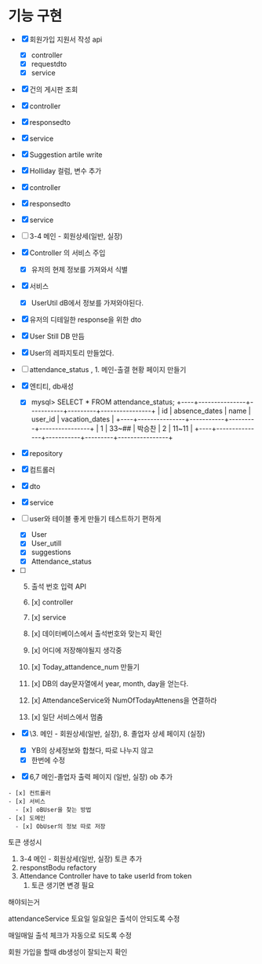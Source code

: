 # 기능 구현

- [x] 회원가입 지원서 작성 api
  - [x] controller
  - [x] requestdto
  - [x] service

- [x]  건의 게시판 조회
  - [x] controller
  - [x] responsedto
  - [x] service
  
- [x]  Suggestion artile write
  
  - [x] Holliday  컬럼, 변수 추가
  - [x] controller
  - [x] responsedto
  - [x] service
  
- [ ]   3-4 메인 - 회원상세(일반, 실장)
  
  - [x] Controller 의 서비스 주입
    - [x] 유저의 현제 정보를 가져와서 식별
  - [x] 서비스 
    - [x] UserUtil dB에서 정보를 가져와야된다.
  - [x] 유저의 디테일한 response을 위한 dto
  - [x] User Still DB 만듬
  - [x] User의 레파지토리 만들었다.
  
- [ ]  attendance_status , 1. 메인-출결 현황 페이지 만들기
  
  - [x] 엔티티, db새성
  
    - [x] mysql> SELECT * FROM attendance_status;
      +----+---------------+-----------+---------+----------------+
      | id | absence_dates | name      | user_id | vacation_dates |
      +----+---------------+-----------+---------+----------------+
      |  1 | 33~##         | 박승찬    |       2 | 11~11          |
      +----+---------------+-----------+---------+----------------+
  
  - [x] repository 
  
  - [x] 컴트롤러
  
  - [x] dto
  
  - [x] service
  
  - [ ] user와 테이블 좋게 만들기 테스트하기 편하게
  
    - [x] User
    - [x] User_utill
    - [x] suggestions
    - [x] Attendance_status
  
  - [ ] 5. 출석 번호 입력 API 
  
    6. [x] controller
  
    7. [x] service
  
      1. [x] 데이터베이스에서 출석번호와 맞는지 확인
  
      2. [x] 어디에 저장해야될지 생각중
  
      3. [x] Today_attandence_num 만들기
  
      4. [x] DB의 day문자열에서 year, month, day을 얻는다.
  
      5. [x] AttendanceService와 NumOfTodayAttenens을 연결하라
  
      6. [x] 일단 서비스에서 멈춤
  
        
  
  - [x] \3. 메인 - 회원상세(일반, 실장), 8. 졸업자 상세 페이지 (실장)
  
    - [x] YB의 상세정보와 합쳤다, 따로 나누지 않고 
    - [x] 한번에 수정
  
  - [x]  6,7 메인-졸업자 출력 페이지 (일반, 실장) ob 추가
  
    - [x] 컨트롤러
    - [x] 서비스
      - [x] oBUser을 찾는 방법
    - [x] 도메인
      - [x] ObUser의 정보 따로 저장



토큰 생성시 

1.  3-4 메인 - 회원상세(일반, 실장) 토큰 추가
2. responstBodu refactory
3. Attendance Controller  have to take userId from token
   1. 토큰 생기면 변경 필요



해야되는거

attendanceService 토요일 일요일은 출석이 안되도록 수정

매일매일 출석 체크가 자동으로 되도록 수정

회원 가입을 할때 db생성이 잘되는지 확인
